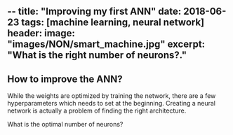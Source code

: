 --
title: "Improving my first ANN"
date: 2018-06-23
tags: [machine learning, neural network]
header:
    image: "images/NON/smart_machine.jpg"
excerpt: "What is the right number of neurons?."
---


## How to improve the ANN?

While the weights are optimized by training the network, there are a few
hyperparameters which needs to set at the beginning. Creating a neural network
is actually a problem of finding the right architecture.

What is the optimal number of neurons?




